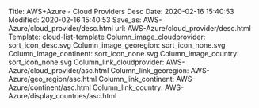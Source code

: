 Title: AWS+Azure - Cloud Providers Desc
Date: 2020-02-16 15:40:53
Modified: 2020-02-16 15:40:53
Save_as: AWS-Azure/cloud_provider/desc.html
url: AWS-Azure/cloud_provider/desc.html
Template: cloud-list-template
Column_image_cloudprovider: sort_icon_desc.svg
Column_image_georegion: sort_icon_none.svg
Column_image_continent: sort_icon_none.svg
Column_image_country: sort_icon_none.svg
Column_link_cloudprovider: AWS-Azure/cloud_provider/asc.html
Column_link_georegion: AWS-Azure/geo_region/asc.html
Column_link_continent: AWS-Azure/continent/asc.html
Column_link_country: AWS-Azure/display_countries/asc.html